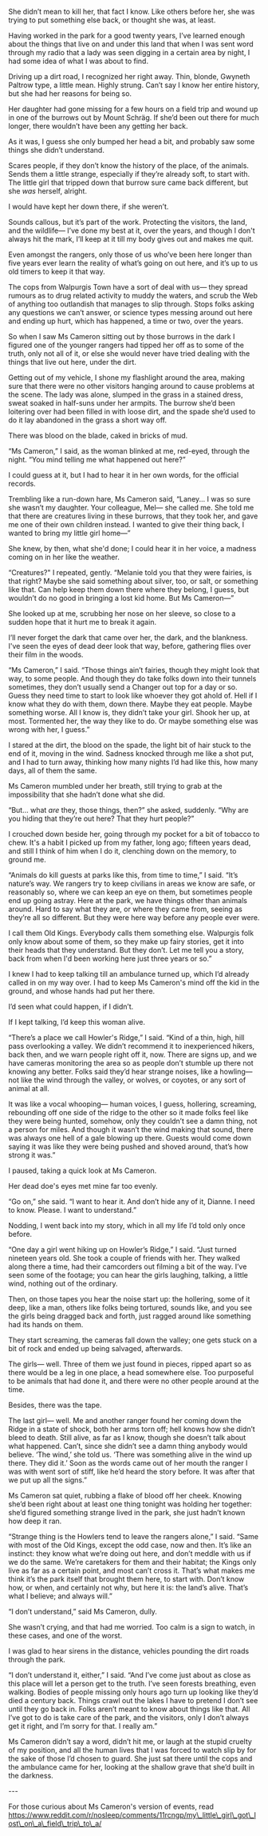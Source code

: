 She didn’t mean to kill her, that fact I know. Like others before her, she was trying to put something else back, or thought she was, at least.

Having worked in the park for a good twenty years, I’ve learned enough about the things that live on and under this land that when I was sent word through my radio that a lady was seen digging in a certain area by night, I had some idea of what I was about to find.

Driving up a dirt road, I recognized her right away. Thin, blonde, Gwyneth Paltrow type, a little mean. Highly strung. Can’t say I know her entire history, but she had her reasons for being so.

Her daughter had gone missing for a few hours on a field trip and wound up in one of the burrows out by Mount Schräg. If she’d been out there for much longer, there wouldn’t have been any getting her back.

As it was, I guess she only bumped her head a bit, and probably saw some things she didn’t understand.

Scares people, if they don’t know the history of the place, of the animals. Sends them a little strange, especially if they’re already soft, to start with. The little girl that tripped down that burrow sure came back different, but she *was* herself, alright.

I would have kept her down there, if she weren’t.

Sounds callous, but it’s part of the work. Protecting the visitors, the land, and the wildlife— I’ve done my best at it, over the years, and though I don't always hit the mark, I’ll keep at it till my body gives out and makes me quit.

Even amongst the rangers, only those of us who’ve been here longer than five years ever learn the reality of what’s going on out here, and it’s up to us old timers to keep it that way.

The cops from Walpurgis Town have a sort of deal with us— they spread rumours as to drug related activity to muddy the waters, and scrub the Web of anything too outlandish that manages to slip through. Stops folks asking any questions we can’t answer, or science types messing around out here and ending up hurt, which has happened, a time or two, over the years.

So when I saw Ms Cameron sitting out by those burrows in the dark I figured one of the younger rangers had tipped her off as to some of the truth, only not all of it, or else she would never have tried dealing with the things that live out here, under the dirt.

Getting out of my vehicle, I shone my flashlight around the area, making sure that there were no other visitors hanging around to cause problems at the scene. The lady was alone, slumped in the grass in a stained dress, sweat soaked in half-suns under her armpits. The burrow she’d been loitering over had been filled in with loose dirt, and the spade she’d used to do it lay abandoned in the grass a short way off.

There was blood on the blade, caked in bricks of mud.

“Ms Cameron,” I said, as the woman blinked at me, red-eyed, through the night. “You mind telling me what happened out here?”

I could guess at it, but I had to hear it in her own words, for the official records.

Trembling like a run-down hare, Ms Cameron said, “Laney... I was so sure she wasn’t my daughter. Your colleague, Mel— she called me. She told me that there are creatures living in these burrows, that they took her, and gave me one of their own children instead. I wanted to give their thing back, I wanted to bring my little girl home—”

She knew, by then, what she'd done; I could hear it in her voice, a madness coming on in her like the weather.

“Creatures?" I repeated, gently. “Melanie told you that they were fairies, is that right? Maybe she said something about silver, too, or salt, or something like that. Can help keep them down there where they belong, I guess, but wouldn’t do no good in bringing a lost kid home. But Ms Cameron—”

She looked up at me, scrubbing her nose on her sleeve, so close to a sudden hope that it hurt me to break it again.

I’ll never forget the dark that came over her, the dark, and the blankness. I've seen the eyes of dead deer look that way, before, gathering flies over their film in the woods.

“Ms Cameron,” I said. “Those things ain’t fairies, though they might look that way, to some people. And though they do take folks down into their tunnels sometimes, they don’t usually send a Changer out top for a day or so. Guess they need time to start to look like whoever they got ahold of. Hell if I know what they do with them, down there. Maybe they eat people. Maybe something worse. All I know is, they didn’t take your girl. Shook her up, at most. Tormented her, the way they like to do. Or maybe something else was wrong with her, I guess.”

I stared at the dirt, the blood on the spade, the light bit of hair stuck to the end of it, moving in the wind. Sadness knocked through me like a shot put, and I had to turn away, thinking how many nights I’d had like this, how many days, all of them the same.

Ms Cameron mumbled under her breath, still trying to grab at the impossibility that she hadn’t done what she did.

“But... what *are* they, those things, then?” she asked, suddenly. “Why are you hiding that they’re out here? That they hurt people?”

I crouched down beside her, going through my pocket for a bit of tobacco to chew. It's a habit I picked up from my father, long ago; fifteen years dead, and still I think of him when I do it, clenching down on the memory, to ground me.

“Animals do kill guests at parks like this, from time to time,” I said. “It’s nature’s way. We rangers try to keep civilians in areas we know are safe, or reasonably so, where we can keep an eye on them, but sometimes people end up going astray. Here at the park, we have things other than animals around. Hard to say what they are, or where they came from, seeing as they’re all so different. But they were here way before any people ever were.

I call them Old Kings. Everybody calls them something else. Walpurgis folk only know about some of them, so they make up fairy stories, get it into their heads that they understand. But they don’t. Let me tell you a story, back from when I'd been working here just three years or so.”

I knew I had to keep talking till an ambulance turned up, which I’d already called in on my way over. I had to keep Ms Cameron's mind off the kid in the ground, and whose hands had put her there.

I’d seen what could happen, if I didn’t.

If I kept talking, I’d keep this woman alive.

“There’s a place we call Howler's Ridge,” I said. “Kind of a thin, high, hill pass overlooking a valley. We didn’t recommend it to inexperienced hikers, back then, and we warn people right off it, now. There are signs up, and we have cameras monitoring the area so as people don’t stumble up there not knowing any better. Folks said they’d hear strange noises, like a howling— not like the wind through the valley, or wolves, or coyotes, or any sort of animal at all.

It was like a vocal whooping— human voices, I guess, hollering, screaming, rebounding off one side of the ridge to the other so it made folks feel like they were being hunted, somehow, only they couldn’t see a damn thing, not a person for miles. And though it wasn’t the wind making that sound, there was always one hell of a gale blowing up there. Guests would come down saying it was like they were being pushed and shoved around, that’s how strong it was.”

I paused, taking a quick look at Ms Cameron.

Her dead doe's eyes met mine far too evenly.

“Go on,” she said. “I want to hear it. And don’t hide any of it, Dianne. I need to know. Please. I want to understand.”

Nodding, I went back into my story, which in all my life I’d told only once before.

“One day a girl went hiking up on Howler’s Ridge,” I said. “Just turned nineteen years old. She took a couple of friends with her. They walked along there a time, had their camcorders out filming a bit of the way. I’ve seen some of the footage; you can hear the girls laughing, talking, a little wind, nothing out of the ordinary.

Then, on those tapes you hear the noise start up: the hollering, some of it deep, like a man, others like folks being tortured, sounds like, and you see the girls being dragged back and forth, just ragged around like something had its hands on them.

They start screaming, the cameras fall down the valley; one gets stuck on a bit of rock and ended up being salvaged, afterwards.

The girls— well. Three of them we just found in pieces, ripped apart so as there would be a leg in one place, a head somewhere else. Too purposeful to be animals that had done it, and there were no other people around at the time.

Besides, there was the tape.

The last girl— well. Me and another ranger found her coming down the Ridge in a state of shock, both her arms torn off; hell knows how she didn’t bleed to death. Still alive, as far as I know, though she doesn’t talk about what happened. Can’t, since she didn’t see a damn thing anybody would believe. ‘The wind,’ she told us. ‘There was something alive in the wind up there. They did it.’ Soon as the words came out of her mouth the ranger I was with went sort of stiff, like he’d heard the story before. It was after that we put up all the signs.”

Ms Cameron sat quiet, rubbing a flake of blood off her cheek. Knowing she’d been right about at least one thing tonight was holding her together: she’d figured something strange lived in the park, she just hadn’t known how deep it ran.

“Strange thing is the Howlers tend to leave the rangers alone,” I said. “Same with most of the Old Kings, except the odd case, now and then. It’s like an instinct: they know what we’re doing out here, and don’t meddle with us if we do the same. We’re caretakers for them and their habitat; the Kings only live as far as a certain point, and most can’t cross it. That’s what makes me think it’s the park itself that brought them here, to start with. Don’t know how, or when, and certainly not why, but here it is: the land’s alive. That’s what I believe; and always will.”

“I don’t understand,” said Ms Cameron, dully.

She wasn’t crying, and that had me worried. Too calm is a sign to watch, in these cases, and one of the worst.

I was glad to hear sirens in the distance, vehicles pounding the dirt roads through the park.

“I don’t understand it, either,” I said. “And I’ve come just about as close as this place will let a person get to the truth. I’ve seen forests breathing, even walking. Bodies of people missing only hours ago turn up looking like they’d died a century back. Things crawl out the lakes I have to pretend I don’t see until they go back in. Folks aren’t meant to know about things like that. All I’ve got to do is take care of the park, and the visitors, only I don’t always get it right, and I’m sorry for that. I really am.”

Ms Cameron didn’t say a word, didn’t hit me, or laugh at the stupid cruelty of my position, and all the human lives that I was forced to watch slip by for the sake of those I’d chosen to guard. She just sat there until the cops and the ambulance came for her, looking at the shallow grave that she’d built in the darkness.

\---

For those curious about Ms Cameron's version of events, read https://www.reddit.com/r/nosleep/comments/11rcngp/my\_little\_girl\_got\_lost\_on\_a\_field\_trip\_to\_a/